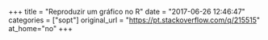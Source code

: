 +++
title = "Reproduzir um gráfico no R"
date = "2017-06-26 12:46:47"
categories = ["sopt"]
original_url = "https://pt.stackoverflow.com/q/215515"
at_home="no"
+++

